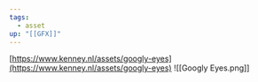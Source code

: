 ```yaml
---
tags:
  - asset
up: "[[GFX]]"
---
```

[https://www.kenney.nl/assets/googly-eyes](https://www.kenney.nl/assets/googly-eyes)
![[Googly Eyes.png]]
